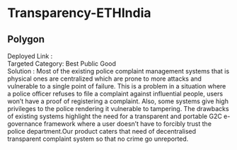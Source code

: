 # Transparency-ETHIndia

## Polygon

Deployed Link : 
<br>
Targeted Category: Best Public Good
<br>
Solution : Most of the existing police complaint management systems that is physical ones are centralized which are prone to more attacks and vulnerable to a single point of failure.
This is a problem in a situation where a police officer refuses to file a complaint against influential people, users won’t have a proof of registering a complaint. 
Also, some systems give high privileges to the police rendering it vulnerable to tampering. The drawbacks of existing systems highlight the need for a transparent and portable G2C e-governance framework where a user doesn’t have to forcibly trust the police department.Our product caters that need of decentralised transparent complaint system so that no crime go unreported.
